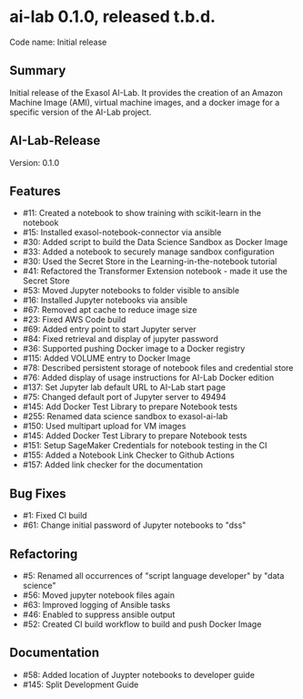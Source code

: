 # ai-lab 0.1.0, released t.b.d.

Code name: Initial release

## Summary

Initial release of the Exasol AI-Lab. It provides the creation of an Amazon Machine Image (AMI), virtual machine images, and a docker image for a specific version of the AI-Lab project.

## AI-Lab-Release

Version: 0.1.0

## Features

* #11: Created a notebook to show training with scikit-learn in the notebook
* #15: Installed exasol-notebook-connector via ansible
* #30: Added script to build the Data Science Sandbox as Docker Image
* #33: Added a notebook to securely manage sandbox configuration
* #30: Used the Secret Store in the Learning-in-the-notebook tutorial
* #41: Refactored the Transformer Extension notebook - made it use the Secret Store
* #53: Moved Jupyter notebooks to folder visible to ansible
* #16: Installed Jupyter notebooks via ansible
* #67: Removed apt cache to reduce image size
* #23: Fixed AWS Code build
* #69: Added entry point to start Jupyter server
* #84: Fixed retrieval and display of jupyter password
* #36: Supported pushing Docker image to a Docker registry
* #115: Added VOLUME entry to Docker Image
* #78: Described persistent storage of notebook files and credential store
* #76: Added display of usage instructions for AI-Lab Docker edition
* #137: Set Jupyter lab default URL to AI-Lab start page
* #75: Changed default port of Jupyter server to 49494
* #145: Add Docker Test Library to prepare Notebook tests
* #255: Renamed data science sandbox to exasol-ai-lab
* #150: Used multipart upload for VM images
* #145: Added Docker Test Library to prepare Notebook tests
* #151: Setup SageMaker Credentials for notebook testing in the CI
* #155: Added a Notebook Link Checker to Github Actions
* #157: Added link checker for the documentation

## Bug Fixes

* #1: Fixed CI build
* #61: Change initial password of Jupyter notebooks to "dss"

## Refactoring

* #5: Renamed all occurrences of "script language developer" by "data science"
* #56: Moved jupyter notebook files again
* #63: Improved logging of Ansible tasks
* #46: Enabled to suppress ansible output
* #52: Created CI build workflow to build and push Docker Image

## Documentation

* #58: Added location of Juypter notebooks to developer guide
* #145: Split Development Guide